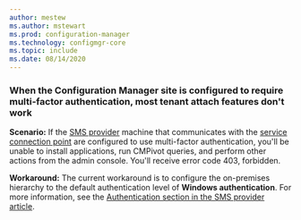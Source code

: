 ```yaml
---
author: mestew
ms.author: mstewart
ms.prod: configuration-manager
ms.technology: configmgr-core
ms.topic: include
ms.date: 08/14/2020
---
```

<!--Don't apply H2 in this include file since they are context driven by article-->

### <a name="bkmk_mfa"></a> When the Configuration Manager site is configured to require multi-factor authentication, most tenant attach features don't work
<!--7986450, 7988266-->
**Scenario:** If the [SMS provider](../../core/plan-design/hierarchy/plan-for-the-sms-provider.md) machine that communicates with the [service connection point](../../core/servers/deploy/configure/about-the-service-connection-point.md) are configured to use multi-factor authentication, you'll be unable to install applications, run CMPivot queries, and perform other actions from the admin console. You'll receive error code 403, forbidden.  

**Workaround:** The current workaround is to configure the on-premises hierarchy to the default authentication level of **Windows authentication**. For more information, see the [Authentication section in the SMS provider article](../../core/plan-design/hierarchy/plan-for-the-sms-provider.md#bkmk_auth).

